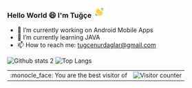 ### Hello World :smile: I'm Tuğçe <img src="https://github.com/tugcenurdaglar/tugcenurdaglar/blob/main/hand.gif" width="28px">



- 🔭 I’m currently working on Android Mobile Apps
- 🌱 I’m currently learning JAVA
- 📫 How to reach me: tugcenurdaglar@gmail.com


![Github stats 2](https://github-readme-stats.vercel.app/api?username=tugcenurdaglar&show_icons=true&theme=radical) ![Top Langs](https://github-readme-stats.vercel.app/api/top-langs/?username=tugcenurdaglar&layout=compact&theme=radical&langs_count=21)

<table>
  <tr>
    <td>:monocle_face: You are the best visitor of </td>
    <td><img src="https://profile-counter.glitch.me/tugcenurdaglar/count.svg" alt="Visitor counter"/></td>
  </tr>
</table>






